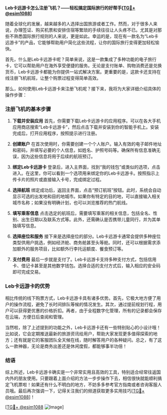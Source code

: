 **Leb卡远游卡怎么注册飞机？——轻松搞定国际旅行的好帮手[[TG💪+ @esim1088](https://t.me/s/esim1088)]**

随着全球化的发展，越来越多的人选择出国旅游或者工作。然而，对于很多人来说，办理签证、购买机票和安排住宿等繁琐的手续往往让人头疼不已。尤其是对那些不熟悉国际旅行规则的人来说，更是如此。幸运的是，现在有一款名为“Leb卡远游卡”的产品，它能够帮助用户简化这些流程，让你的国际旅行变得更加轻松愉快。

首先，什么是Leb卡远游卡呢？简单来说，这是一款集成了多种功能的电子旅行卡，它可以帮助用户在海外享受便捷的服务。无论是支付账单、购物消费还是兑换货币，Leb卡远游卡都能为你提供一站式解决方案。更重要的是，这款卡还支持在线注册飞机航班，让整个购票过程变得简单高效。

那么，如何使用Leb卡远游卡来注册飞机呢？接下来，我将为大家详细介绍具体的操作步骤：

### 注册飞机的基本步骤

1. **下载并安装应用**
   首先，你需要下载Leb卡远游卡的应用程序。可以在各大手机应用商店搜索“Leb卡远游卡”，然后点击下载并安装到你的智能手机上。安装完成后，打开应用程序，按照提示进行注册。

2. **创建账户**
   在首次使用时，你需要创建一个个人账户。输入有效的电子邮件地址和密码，并填写必要的个人信息，如姓名、护照号码等。确保所有信息准确无误，因为这些信息将用于后续的航班预订。

3. **绑定Leb卡远游卡**
   登录后，进入主界面，找到“我的钱包”或类似的选项，点击进入。在这里，你可以看到一个选项用来绑定你的Leb卡远游卡。按照指示上传卡片的照片或直接输入卡号，完成绑定过程。

4. **选择航班**
   绑定成功后，返回主界面，点击“预订航班”按钮。此时，系统会自动显示可选的出发地和目的地城市。如果你有特定的目的地，可以直接输入相关城市名称；如果没有明确计划，也可以浏览推荐的热门航线。

5. **填写乘客信息**
   点击选定的航班后，需要填写乘客的相关信息，包括全名、性别、出生日期以及联系方式等。此外，还需确认是否携带儿童同行，并为其单独填写信息。

6. **选择座位和服务**
   接下来是选择座位的部分。Leb卡远游卡通常会提供多种座位类型供用户挑选，例如经济舱、商务舱甚至头等舱。同时，还可以根据需求添加额外的服务项目，比如额外行李托运额度、餐食预订等。

7. **支付费用**
   最后一步就是支付了。Leb卡远游卡支持多种支付方式，包括信用卡、借记卡甚至是其他数字钱包。选择合适的支付方式后，输入相应的安全码即可完成交易。

### Leb卡远游卡的优势

相比传统的线下购票方式，Leb卡远游卡具有诸多优势。首先，它极大地方便了用户的操作流程，避免了长时间排队等候的情况发生。其次，通过提前规划行程，用户可以获得更优惠的价格折扣。再者，由于全程数字化管理，所有的记录都会保存在云端，方便日后查阅和管理。

当然啦，除了上述提到的功能之外，Leb卡远游卡还有一些特别贴心的小设计哦！比如说，它会定期推送最新的旅游资讯给用户，帮助大家发现更多值得探索的地方；还有就是它的客服团队全天候在线，随时解答用户的各种疑问。总之，有了这么一款神器，无论是商务出差还是休闲度假，都能够事半功倍！

### 结语

综上所述，Leb卡远游卡确实是一个非常实用且高效的工具，特别适合经常往返国内外的朋友使用。只要跟着上面介绍的方法一步步操作下去，相信很快就能顺利搞定飞机票啦！如果还有什么不明白的地方，不妨多多参考官方指南或者咨询客服人员哦。最后再次强调一下，记得关注我们的频道获取更多实用技巧[[TG💪+ @esim1088](https://t.me/s/esim1088)]！

[[TG💪+ @esim1088](https://t.me/s/esim1088) ![Image](https://i.postimg.cc/4NQfJmqS/Snipaste-2025-05-13-00-14-12.png)]